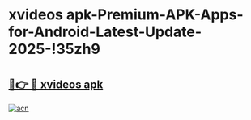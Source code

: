 # xvideos apk-Premium-APK-Apps-for-Android-Latest-Update-2025-!35zh9

# <h2><a href="https://googleone.com">🔗👉 🔴 xvideos apk</a></h2>

[![acn](https://github.com/user-attachments/assets/0f9c940e-d8b0-45ae-aac7-cd30a18b3e1c)](https://googleone.com)

